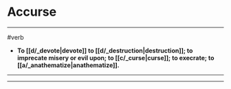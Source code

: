 # Accurse
---
#verb
- **To [[d/_devote|devote]] to [[d/_destruction|destruction]]; to imprecate misery or evil upon; to [[c/_curse|curse]]; to execrate; to [[a/_anathematize|anathematize]].**
---
---
